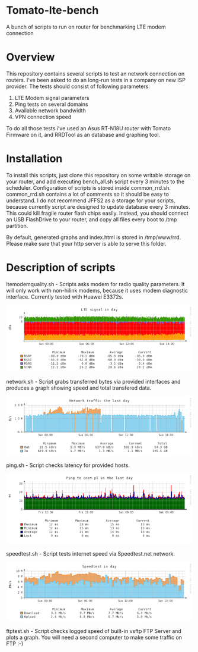 # Tomato-lte-bench
A bunch of scripts to run on router for benchmarking LTE modem connection
# Overview

This repository contains several scripts to test an network connection on routers.
I've been asked to do an long-run tests in a company on new ISP provider.
The tests should consist of following parameters:
1. LTE Modem signal parameters
2. Ping tests on several domains
3. Available network bandwidth
4. VPN connection speed

To do all those tests i've used an Asus RT-N18U router with Tomato Firmware on it,
and RRDTool as an database and graphing tool.

# Installation
To install this scripts, just clone this repository on some writable storage on your router, and add executing bench_all.sh script every 3 minutes to the scheduler.
Configuration of scripts is stored inside common_rrd.sh. common_rrd.sh contains a lot of comments so it should be easy to understand.
I do not recommend JFFS2 as a storage for your scripts, because currently script are designed to update database every 3 minutes. This could kill fragile router flash chips easily.
Instead, you should connect an USB FlashDrive to your router, and copy all files every boot to /tmp partition.

By default, generated graphs and index.html is stored in /tmp/www/rrd. Please make sure that your http server is able to serve this folder.

# Description of scripts
ltemodemquality.sh - Scripts asks modem for radio quality parameters. It will only work with non-hilink modems, because it uses modem diagnostic interface. Currently tested with Huawei E3372s.

![Result of ltemodemquality](/screenshots/lte-day.png?raw=true "Result of ltemodemquality")

network.sh - Script grabs transferred bytes via provided interfaces and produces a graph showing speed and total transfered data.

![Result of network](/screenshots/network-eth2-day.png?raw=true "Result of network")

ping.sh - Script checks latency for provided hosts.

![Result of ping](/screenshots/ping-onet.pl-day.png?raw=true "Result of ping")

speedtest.sh - Script tests internet speed via Speedtest.net network.

![Result of speedtest](/screenshots/speedtest-day.png?raw=true "Result of speedtest")

ftptest.sh - Script checks logged speed of built-in vsftp FTP Server and plots a graph. You will need a second computer to make some traffic on FTP :-)